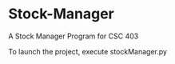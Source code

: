 # Stock-Manager
A Stock Manager Program for CSC 403

To launch the project, execute stockManager.py
